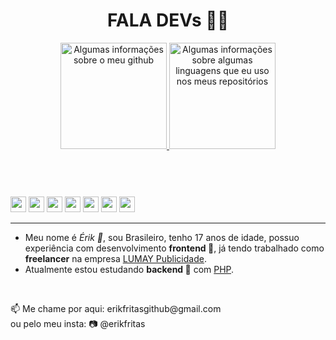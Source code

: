 <!--
**erikfritas/erikfritas** is a ✨ _special_ ✨ repository because its `README.md` (this file) appears on your GitHub profile.

Here are some ideas to get you started:

- 🔭 I’m currently working on ...
- 🌱 I’m currently learning ...
- 👯 I’m looking to collaborate on ...
- 🤔 I’m looking for help with ...
- 💬 Ask me about ...
- 📫 How to reach me: ...
- 😄 Pronouns: ...
- ⚡ Fun fact: ...
-->

<header style="width: 100%;">
  <h1>FALA DEVs 🍟✨</h1>
  <section style="width: 100%;">
    <a width="100%" style="margin: auto;" href="https://lumaypublicidade.com/#contato">
      <img height="170vw" alt="Algumas informações sobre o meu github" src="https://github-readme-stats.vercel.app/api?username=erikfritas&show_icons=true&theme=ocean_dark&include_all_commits=true&count_private=true"/>
      <img height="170vw" alt="Algumas informações sobre algumas linguagens que eu uso nos meus repositórios" src="https://github-readme-stats.vercel.app/api/top-langs/?username=erikfritas&layout=compact&langs_count=7&bg_color=5,511,115&text_color=CCF&title_color=FCF"/>
    </a>
  </section>
</header>
<br>
<section>
  <img width="25px" src="https://cdn.jsdelivr.net/gh/devicons/devicon/icons/html5/html5-original.svg" /> 
  <img width="25px" src="https://cdn.jsdelivr.net/gh/devicons/devicon/icons/sass/sass-original.svg" /> 
  <img width="25px" src="https://cdn.jsdelivr.net/gh/devicons/devicon/icons/javascript/javascript-original.svg" /> 
  <img width="25px" src="https://cdn.jsdelivr.net/gh/devicons/devicon/icons/php/php-original.svg" /> 
  <img width="25px" src="https://cdn.jsdelivr.net/gh/devicons/devicon/icons/typescript/typescript-original.svg" /> 
  <img width="25px" src="https://cdn.jsdelivr.net/gh/devicons/devicon/icons/python/python-original.svg" /> 
  <img width="25px" src="https://cdn.jsdelivr.net/gh/devicons/devicon/icons/ruby/ruby-original.svg" />
</section>
<hr>
<article>
  <ul>
    <li>Meu nome é <i>Érik 🍟</i>, sou Brasileiro, tenho 17 anos de idade, possuo experiência com desenvolvimento <strong>frontend 🔭</strong>, já tendo trabalhado como <strong>freelancer</strong> na empresa <a href="https://lumaypublicidade.com/">LUMAY Publicidade</a>.</li>
    <li>Atualmente estou estudando <strong>backend 🌱</strong> com <a href="https://www.php.net/">PHP</a>.</li>
  </ul>
</article>
<br>
<footer>
  <p>
    📫 Me chame por aqui: erikfritasgithub@gmail.com <br>
    ou pelo meu insta: 📷 @erikfritas
  </p>
</footer>


